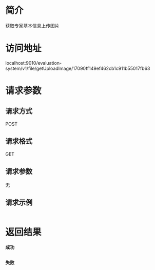 # 简介
获取专家基本信息上传图片


# 访问地址
localhost:9010/evaluation-system/v1/file/getUploadImage/17090ff149ef462cb1c911b55017fb63

# 请求参数

## 请求方式
POST

## 请求格式
GET

## 请求参数
无

## 请求示例
```json

```

# 返回结果
**成功**
```json
```

**失败**